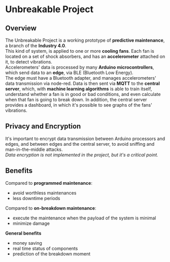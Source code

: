 # Unbreakable Project
## Overview
The Unbreakable Project is a working prototype of **predictive maintenance**, a branch of the **Industry 4.0**. <br />This kind of system, is applied to one or more **cooling fans**. Each fan is located on a set of shock absorbers, and has an **accelerometer** attached on it, to detect vibrations. <br />Accelerometers' data is processed by many **Arduino microcontrollers**, which send data to an **edge**, via BLE (Bluetooth Low Energy). <br />The edge must have a Bluetooth adapter, and manages accelerometers' data transmission via node-red. Data is then sent via **MQTT** to the **central server**, which, with **machine learning algorithms** is able to train itself, understand whether a fan is in good or bad conditions, and even calculate when that fan is going to break down. In addition, the central server provides a dashboard, in which it's possible to see graphs of the fans' vibrations.

## Privacy and Encryption
It's important to encrypt data transmission between Arduino processors and edges, and between edges and the central server, to avoid sniffing and man-in-the-middle attacks. <br />*Data encryption is not implemented in the project, but it's a critical point.*

## Benefits
Compared to **programmed maintenance**:
* avoid worthless maintenances
* less downtime periods

Compared to **on-breakdown maintenance**:
* execute the maintenance when the payload of the system is minimal
* minimize damage

**General benefits**
* money saving
* real time status of components
* prediction of the breakdown moment
